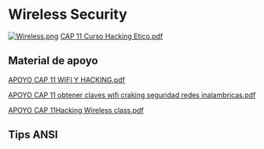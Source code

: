 # Wireless Security

[![Wireless.png](https://i.postimg.cc/BQWrdjWH/Wireless.png)](https://postimg.cc/xqRpmT11)
[CAP 11 Curso Hacking Etico.pdf](https://github.com/OmarVillaWolf/Writeups-eJPTv2-eWPT-eCPPTv2-PNPT-CEH/files/11933555/CAP.11.Curso.Hacking.Etico.pdf)

## Material de apoyo 

[APOYO CAP 11 WIFI Y HACKING.pdf](https://github.com/OmarVillaWolf/Writeups-eJPTv2-eWPT-eCPPTv2-PNPT-CEH/files/11933554/APOYO.CAP.11.WIFI.Y.HACKING.pdf)

[APOYO CAP 11 obtener claves wifi craking seguridad redes inalambricas.pdf](https://github.com/OmarVillaWolf/Writeups-eJPTv2-eWPT-eCPPTv2-PNPT-CEH/files/11933553/APOYO.CAP.11.obtener.claves.wifi.craking.seguridad.redes.inalambricas.pdf)

[APOYO CAP 11Hacking Wireless class.pdf](https://github.com/OmarVillaWolf/Writeups-eJPTv2-eWPT-eCPPTv2-PNPT-CEH/files/11933557/APOYO.CAP.11Hacking.Wireless.class.pdf)

## Tips ANSI

```bash 

```